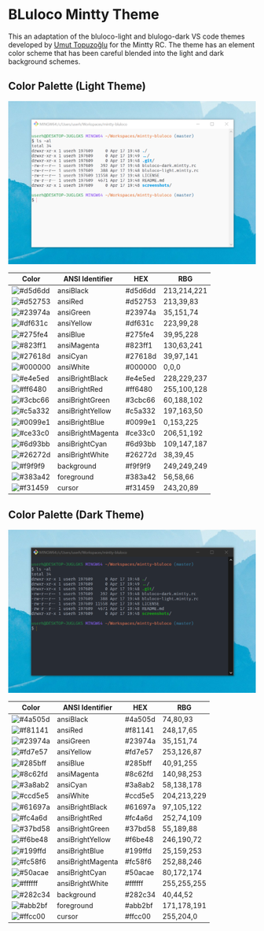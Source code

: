 # BLuloco Mintty Theme

This an adaptation of the bluloco-light and blulogo-dark VS code themes developed by [Umut Topuzoğlu](https://github.com/uloco) for the Mintty RC. The theme has an element color scheme that has been careful blended into the light and dark background schemes.

## Color Palette (Light Theme)

![bluloco-theme-light](./screenshots/bluloco-theme-light.png?raw=true "Bluloco Light Theme")

| Color                                              | ANSI Identifier   | HEX     | RBG          |
| -------------------------------------------------- |------------------ |-------- | ------------ |
| ![#d5d6dd](https://via.placeholder.com/35/d5d6dd/?text=+) | ansiBlack         | #d5d6dd | 213,214,221  |
| ![#d52753](https://via.placeholder.com/35/d52753/?text=+) | ansiRed           | #d52753 | 213,39,83    |
| ![#23974a](https://via.placeholder.com/35/23974a/?text=+) | ansiGreen         | #23974a | 35,151,74    |
| ![#df631c](https://via.placeholder.com/35/df631c/?text=+) | ansiYellow        | #df631c | 223,99,28    |
| ![#275fe4](https://via.placeholder.com/35/275fe4/?text=+) | ansiBlue          | #275fe4 | 39,95,228    |
| ![#823ff1](https://via.placeholder.com/35/823ff1/?text=+) | ansiMagenta       | #823ff1 | 130,63,241   |
| ![#27618d](https://via.placeholder.com/35/27618d/?text=+) | ansiCyan          | #27618d | 39,97,141    |
| ![#000000](https://via.placeholder.com/35/000000/?text=+) | ansiWhite         | #000000 | 0,0,0        |
| ![#e4e5ed](https://via.placeholder.com/35/e4e5ed/?text=+) | ansiBrightBlack   | #e4e5ed | 228,229,237  |
| ![#ff6480](https://via.placeholder.com/35/ff6480/?text=+) | ansiBrightRed     | #ff6480 | 255,100,128  |
| ![#3cbc66](https://via.placeholder.com/35/3cbc66/?text=+) | ansiBrightGreen   | #3cbc66 | 60,188,102   |
| ![#c5a332](https://via.placeholder.com/35/c5a332/?text=+) | ansiBrightYellow  | #c5a332 | 197,163,50   |
| ![#0099e1](https://via.placeholder.com/35/0099e1/?text=+) | ansiBrightBlue    | #0099e1 | 0,153,225    |
| ![#ce33c0](https://via.placeholder.com/35/ce33c0/?text=+) | ansiBrightMagenta | #ce33c0 | 206,51,192   |
| ![#6d93bb](https://via.placeholder.com/35/6d93bb/?text=+) | ansiBrightCyan    | #6d93bb | 109,147,187  |
| ![#26272d](https://via.placeholder.com/35/26272d/?text=+) | ansiBrightWhite   | #26272d | 38,39,45     |
| ![#f9f9f9](https://via.placeholder.com/35/f9f9f9/?text=+) | background        | #f9f9f9 | 249,249,249  |
| ![#383a42](https://via.placeholder.com/35/383a42/?text=+) | foreground        | #383a42 | 56,58,66     |
| ![#f31459](https://via.placeholder.com/35/f31459/?text=+) | cursor            | #f31459 | 243,20,89    |

## Color Palette (Dark Theme)

![bluloco-theme-dark](./screenshots/bluloco-theme-dark.png?raw=true "Bluloco Dark Theme")

| Color                                              | ANSI Identifier   | HEX     | RBG          |
| -------------------------------------------------- |------------------ |-------- | ------------ |
| ![#4a505d](https://via.placeholder.com/35/4a505d/?text=+) | ansiBlack         | #4a505d | 74,80,93     |
| ![#f81141](https://via.placeholder.com/35/f81141/?text=+) | ansiRed           | #f81141 | 248,17,65    |
| ![#23974a](https://via.placeholder.com/35/23974a/?text=+) | ansiGreen         | #23974a | 35,151,74    |
| ![#fd7e57](https://via.placeholder.com/35/fd7e57/?text=+) | ansiYellow        | #fd7e57 | 253,126,87   |
| ![#285bff](https://via.placeholder.com/35/285bff/?text=+) | ansiBlue          | #285bff | 40,91,255    |
| ![#8c62fd](https://via.placeholder.com/35/8c62fd/?text=+) | ansiMagenta       | #8c62fd | 140,98,253   |
| ![#3a8ab2](https://via.placeholder.com/35/3a8ab2/?text=+) | ansiCyan          | #3a8ab2 | 58,138,178   |
| ![#ccd5e5](https://via.placeholder.com/35/ccd5e5/?text=+) | ansiWhite         | #ccd5e5 | 204,213,229  |
| ![#61697a](https://via.placeholder.com/35/61697a/?text=+) | ansiBrightBlack   | #61697a | 97,105,122   |
| ![#fc4a6d](https://via.placeholder.com/35/fc4a6d/?text=+) | ansiBrightRed     | #fc4a6d | 252,74,109   |
| ![#37bd58](https://via.placeholder.com/35/37bd58/?text=+) | ansiBrightGreen   | #37bd58 | 55,189,88    |
| ![#f6be48](https://via.placeholder.com/35/f6be48/?text=+) | ansiBrightYellow  | #f6be48 | 246,190,72   |
| ![#199ffd](https://via.placeholder.com/35/199ffd/?text=+) | ansiBrightBlue    | #199ffd | 25,159,253   |
| ![#fc58f6](https://via.placeholder.com/35/fc58f6/?text=+) | ansiBrightMagenta | #fc58f6 | 252,88,246   |
| ![#50acae](https://via.placeholder.com/35/50acae/?text=+) | ansiBrightCyan    | #50acae | 80,172,174   |
| ![#ffffff](https://via.placeholder.com/35/ffffff/?text=+) | ansiBrightWhite   | #ffffff | 255,255,255  |
| ![#282c34](https://via.placeholder.com/35/282c34/?text=+) | background        | #282c34 | 40,44,52     |
| ![#abb2bf](https://via.placeholder.com/35/abb2bf/?text=+) | foreground        | #abb2bf | 171,178,191  |
| ![#ffcc00](https://via.placeholder.com/35/ffcc00/?text=+) | cursor            | #ffcc00 | 255,204,0    |